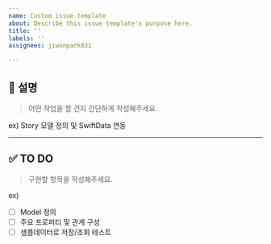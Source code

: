 ```yaml
---
name: Custom issue template
about: Describe this issue template's purpose here.
title: ''
labels: ''
assignees: jiwonpark831

---
```


## 🚗 설명 
> 어떤 작업을 할 건지 간단하게 작성해주세요. 

ex) Story 모델 정의 및 SwiftData 연동

---

## ✅ TO DO
> 구현할 항목을 작성해주세요.

ex) 
- [ ] Model 정의
- [ ] 주요 프로퍼티 및 관계 구성
- [ ] 샘플데이터로 저장/조회 테스트
